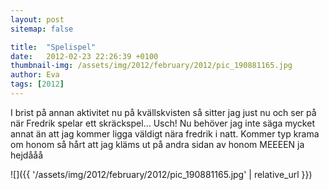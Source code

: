 ```yaml
---
layout: post
sitemap: false

title:  "Spelispel"
date:   2012-02-23 22:26:39 +0100
thumbnail-img: /assets/img/2012/february/2012/pic_190881165.jpg
author: Eva
tags: [2012]
---
```


I brist på annan aktivitet nu på kvällskvisten så sitter jag just nu och ser på när Fredrik spelar ett skräckspel... Usch! Nu behöver jag inte säga mycket annat än att jag kommer ligga väldigt nära fredrik i natt. Kommer typ krama om honom så hårt att jag kläms ut på andra sidan av honom  MEEEEN ja hejdååå

![]({{ '/assets/img/2012/february/2012/pic_190881165.jpg'  | relative_url }})

